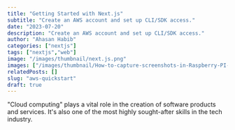 ```yaml
---
title: "Getting Started with Next.js"
subtitle: "Create an AWS account and set up CLI/SDK access."
date: "2023-07-20"
description: "Create an AWS account and set up CLI/SDK access."
author: "Ahasan Habib"
categories: ["nextjs"]
tags: ["nextjs","web"]
image: "/images/thumbnail/next.js.png"
images: ["/images/thumbnail/How-to-capture-screenshots-in-Raspberry-PI-4.png"]
relatedPosts: []
slug: "aws-quickstart"
draft: true
---
```


"Cloud computing" plays a vital role in the creation of software products and services. It's also one of the most highly sought-after skills in the tech industry.
